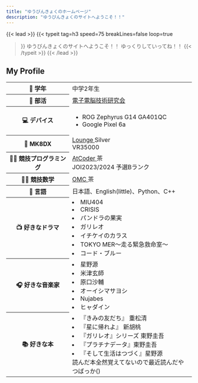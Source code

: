 ```yaml
---
title: "ゆうびんきょくのホームページ"
description: "ゆうびんきょくのサイトへようこそ！！"
---
```


{{< lead >}}
{{< typeit 
  tag=h3
  speed=75
  breakLines=false
  loop=true
>}}
ゆうびんきょくのサイトへようこそ！！
ゆっくりしていってね！！
{{< /typeit >}}
{{< /lead >}}

## My Profile
<div class="display-table">
<table class="about-me">
    <tr>
        <th scope="row">🎒 学年</th>
        <td>中学2年生 </td>
    </tr>
    <tr>
        <th scope="row">🏫 部活</th>
        <td><a href= "https://tsukuba-denden.github.io/" >電子電脳技術研究会</a> </td>
    </tr>
    <tr>
        <th scope="row">💻 デバイス</th>
        <td>
            <ul>
                <li>ROG Zephyrus G14 GA401QC</li>
                <li>Google Pixel 6a</li>
            </ul>
        </td>
    </tr>
    <tr>
        <th scope="row">🚗 MK8DX</th>
        <td><a href= "https://www.mk8dx-lounge.com/PlayerDetails/40789"> Lounge </a>  Silver <br> VR35000 </td>
    </tr>
    <tr>
        <th scope="row">🧑‍💻 競技プログラミング　</th>
        <td><a href= "https://atcoder.jp/users/yuubinnkyoku"> AtCoder </a> 茶 <br> JOI2023/2024 予選Bランク </td>
    </tr>
        <tr>
        <th scope="row">🧑‍💻 競技数学</th>
        <td><a href= "https://onlinemathcontest.com/users/yuubinnkyoku"> OMC </a> 茶 </td>
    </tr>
        <tr>
        <th scope="row">📃 言語</th>
        <td>日本語、English(little)、Python、C++</td>
    </tr>
        <tr>
        <th scope="row">📺 好きなドラマ</th>
        <td>
            <li>MIU404</li>
            <li>CRISIS</li>
            <li>パンドラの果実</li>
            <li>ガリレオ</li>
            <li>イチケイのカラス</li>
            <li>TOKYO MER～走る緊急救命室～</li>
            <li>コード・ブルー</li>
        </td>
    </tr>
        </tr>
        <tr>
        <th scope="row">🎧 好きな音楽家</th>
        <td>
            <li>星野源</li>
            <li>米津玄師</li>
            <li>原口沙輔</li>
            <li>オーイシマサヨシ</li>
            <li>Nujabes</li>
            <li>ヒャダイン</li>
        </td>
    </tr>
        </tr>
        </tr>
        <tr>
        <th scope="row">📚 好きな本</th>
        <td>
            <li>『きみの友だち』 重松清</li>
            <li>『星に帰れよ』 新胡桃</li>
            <li>『ガリレオ』シリーズ 東野圭吾</li>
            <li>『プラチナデータ』東野圭吾</li>
            <li>『そして生活はつづく』星野源</li>
            読んだ本全然覚えてないので最近読んだやつばっか()
        </td>
    </tr>
</table>
</div>